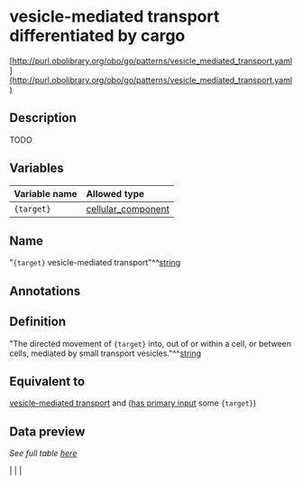 # vesicle-mediated transport differentiated by cargo

[http://purl.obolibrary.org/obo/go/patterns/vesicle_mediated_transport.yaml](http://purl.obolibrary.org/obo/go/patterns/vesicle_mediated_transport.yaml)

## Description

TODO




## Variables

| Variable name | Allowed type |
|:--------------|:-------------|
| `{target}` | [cellular_component](http://purl.obolibrary.org/obo/GO_0005575) |

## Name

"`{target}` vesicle-mediated transport"^^[string](http://www.w3.org/2001/XMLSchema#string)

## Annotations



## Definition

"The directed movement of `{target}` into, out of or within a cell, or between cells, mediated by small transport vesicles."^^[string](http://www.w3.org/2001/XMLSchema#string)

## Equivalent to

[vesicle-mediated transport](http://purl.obolibrary.org/obo/GO_0016192)  and ([has primary input](http://purl.obolibrary.org/obo/RO_0004009) some `{target}`)







## Data preview

*See full table [here](https://github.com/geneontology/go-ontology/tree/master/src/design_patterns/vesicle_mediated_transport_differentiated_by_cargo.tsv)*

|  |
|


